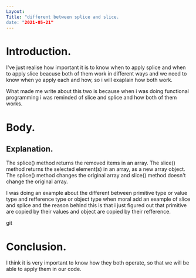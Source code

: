 ```yaml
---
Layout:
Title: "different between splice and slice.
date: "2021-05-21"
---
```


# Introduction.

I've just realise how important it is to know when to apply splice and when to apply slice beacuse both of them work in different ways and we need to know when yo apply each and how, so i will exaplain how both work.

What made me write about this two is because when i was doing functional programming i was reminded of slice and splice and how both of them works.

# Body.

## Explanation.

The splice() method returns the removed items in an array. The slice() method returns the selected element(s) in an array, as a new array object. The splice() method changes the original array and slice() method doesn't change the original array.

I was doing an example about the different between primitive type or value type and refference type or object type when moral add an example of slice and splice and the reason behind this is that i just figured out that primitive are copied by their values and object are copied by their refference.

git 
# Conclusion.

I think it is very important to know how they both operate, so that we will be able to apply them in our code.











